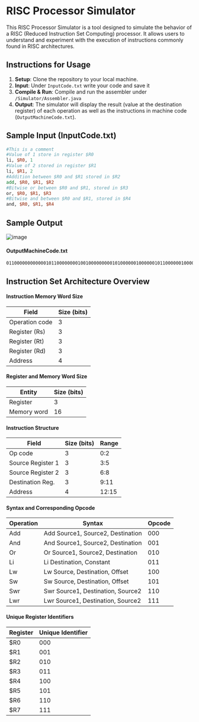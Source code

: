 # RISC Processor Simulator

This RISC Processor Simulator is a tool designed to simulate the behavior of a RISC (Reduced Instruction Set Computing) processor. It allows users to understand and experiment with the execution of instructions commonly found in RISC architectures.


## Instructions for Usage

1. **Setup**: Clone the repository to your local machine.
2. **Input**: Under `InputCode.txt` write your code and save it
3. **Compile & Run**: Compile and run  the assembler under `/Simulator/Assembler.java`
4. **Output**: The simulator will display the result (value at the destination register) of each operation as well as the instructions in machine code (`OutputMachineCode.txt`).


## Sample Input (InputCode.txt)
```TCL
#This is a comment
#Value of 1 store in register $R0
li, $R0, 1
#Value of 2 stored in register $R1
li, $R1, 2
#Addition between $R0 and $R1 stored in $R2
add, $R0, $R1, $R2
#Bitwise or between $R0 and $R1, stored in $R3
or, $R0, $R1, $R3
#Bitwise and between $R0 and $R1, stored in $R4
and, $R0, $R1, $R4
```
## Sample Output

![image](https://github.com/Shediakh/RISC-Processor-simulation/assets/63234452/d20e96af-c666-4ef7-9bc4-60d2a1129c1a)
#### OutputMachineCode.txt
```plaintext
01100000000000010110000000010010000000001010000001000000101100000010000011000000
```
## Instruction Set Architecture Overview

#### Instruction Memory Word Size
| Field            | Size (bits) |
|------------------|-------------|
| Operation code   | 3           |
| Register (Rs)    | 3           |
| Register (Rt)    | 3           |
| Register (Rd)    | 3           |
| Address          | 4           |

#### Register and Memory Word Size
| Entity           | Size (bits) |
|------------------|-------------|
| Register         | 3           |
| Memory word      | 16          |

#### Instruction Structure
| Field            | Size (bits) | Range  |
|------------------|-------------|--------|
| Op code          | 3           | 0:2    |
| Source Register 1| 3           | 3:5    |
| Source Register 2| 3           | 6:8    |
| Destination Reg. | 3           | 9:11   |
| Address          | 4           | 12:15  |

#### Syntax and Corresponding Opcode
| Operation | Syntax                               | Opcode |
|-----------|--------------------------------------|--------|
| Add       | Add Source1, Source2, Destination   | 000    |
| And       | And Source1, Source2, Destination   | 001    |
| Or        | Or Source1, Source2, Destination    | 010    |
| Li        | Li Destination, Constant            | 011    |
| Lw        | Lw Source, Destination, Offset     | 100    |
| Sw        | Sw Source, Destination, Offset     | 101    |
| Swr       | Swr Source1, Destination, Source2  | 110    |
| Lwr       | Lwr Source1, Destination, Source2  | 111    |

#### Unique Register Identifiers
| Register | Unique Identifier |
|----------|-------------------|
| $R0      | 000               |
| $R1      | 001               |
| $R2      | 010               |
| $R3      | 011               |
| $R4      | 100               |
| $R5      | 101               |
| $R6      | 110               |
| $R7      | 111               |


